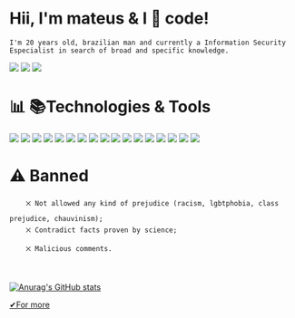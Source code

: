 # Hii, I'm mateus & I &#x1F90D; code!
    I'm 20 years old, brazilian man and currently a Information Security Especialist in search of broad and specific knowledge.


[<img src="https://img.shields.io/badge/linkedin-%230077B5.svg?&style=for-the-badge&logo=linkedin&logoColor=white?logoWidth=80"/>](https://www.linkedin.com/in/mateusribeiros/)              [<img src = "https://img.shields.io/badge/Discord-7289DA?style=for-the-badge&logo=discord&logoColor=white?logoWidth=80">](https://discord.com/channels/mateusribeiros#8772)               [<img src = "https://img.shields.io/badge/mateuseduardosilvar@gmail-D14836?style=for-the-badge&logo=gmail&logoColor=white?logoWidth=80">](mailto:mateuseduardosilvar@gmail.com?subject=Olá,Mateus!)
 
 
 
# &#x1F4CA; &#x1F4DA;Technologies & Tools
  [<img src = "https://img.shields.io/badge/Visual_Studio_Code-0078D4?style=for-the-badge&logo=visual%20studio%20code&logoColor=white&style=width:5px"/>]()
  [<img src = "https://img.shields.io/badge/C%23-239120?style=for-the-badge&logo=c-sharp&logoColor=white&style=width:5px"/>]()
  [<img src = "https://img.shields.io/badge/CSS3-1572B6?style=for-the-badge&logo=css3&logoColor=white&style=width:5px"/>]()
  [<img src = "https://img.shields.io/badge/HTML5-E34F26?style=for-the-badge&logo=html5&logoColor=white&style=width:5px"/>]()
  [<img src = "https://img.shields.io/badge/JavaScript-323330?style=for-the-badge&logo=javascript&logoColor=F7DF1E&style=width:5px"/>]()
  [<img src = "https://img.shields.io/badge/GIT-E44C30?style=for-the-badge&logo=git&logoColor=white&style=width:5px"/>]()
  [<img src = "https://img.shields.io/badge/YouTube-FF0000?style=for-the-badge&logo=youtube&logoColor=white&style=width:5px"/>]()
  [<img src = "https://img.shields.io/badge/Canva-%2300C4CC.svg?&style=for-the-badge&logo=Canva&logoColor=white&style=width:5px"/>]()
  [<img src = "https://img.shields.io/badge/gimp-5C5543?style=for-the-badge&logo=gimp&logoColor=white&style=width:5px"/>]()
  [<img src = "https://img.shields.io/badge/Coursera-0056D2?style=for-the-badge&logo=Coursera&logoColor=white&style=width:5px"/>]()
  [<img src = "https://img.shields.io/badge/Google_chrome-4285F4?style=for-the-badge&logo=Google-chrome&logoColor=white&style=width:5px"/>]()
  [<img src = "https://img.shields.io/badge/freecodecamp-27273D?style=for-the-badge&logo=freecodecamp&logoColor=white&style=width:5px"/>]()
  [<img src = "https://img.shields.io/badge/Udemy-EC5252?style=for-the-badge&logo=Udemy&logoColor=white&style=width:5px"/>]()
  [<img src = "https://img.shields.io/badge/NPM-%23000000.svg?style=for-the-badge&logo=npm&logoColor=white&style=width:5px"/>]()
  [<img src = "https://img.shields.io/badge/react-%2320232a.svg?style=for-the-badge&logo=react&logoColor=%2361DAFB&style=width:5px" />]()
  [<img src = "https://img.shields.io/badge/c-%2300599C.svg?style=for-the-badge&logo=c&logoColor=white&style=width:5px" />]()
  [<img src = "https://img.shields.io/badge/Microsoft-0078D4?style=for-the-badge&logo=microsoft&logoColor=white&style=width:5px" />]()


# &#x26A0; Banned
        ྾ Not allowed any kind of prejudice (racism, lgbtphobia, class prejudice, chauvinism);
        ྾ Contradict facts proven by science;
        ྾ Malicious comments.
        
#
 [![Anurag's GitHub stats](https://github-readme-stats.vercel.app/api?username=mateusribeiros&show_icons=true&theme=monokai&card_width=1.1&show_owner&hide=prs,issues&style=width:350)](https://github.com/anuraghazra/github-readme-stats)
 
<a href = "https://github.com/mateusribeiros/myaba" target = "_blank"> &#x2714;For more</a>
